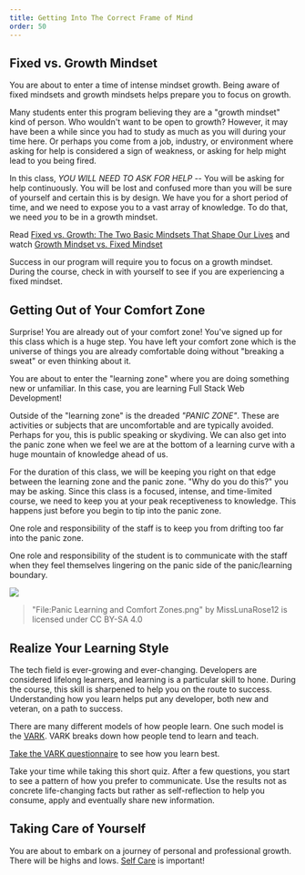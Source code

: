 ```yaml
---
title: Getting Into The Correct Frame of Mind
order: 50
---
```


## Fixed vs. Growth Mindset

You are about to enter a time of intense mindset growth. Being aware of fixed
mindsets and growth mindsets helps prepare you to focus on growth.

Many students enter this program believing they are a "growth mindset" kind of
person. Who wouldn't want to be open to growth? However, it may have been a
while since you had to study as much as you will during your time here. Or
perhaps you come from a job, industry, or environment where asking for help is
considered a sign of weakness, or asking for help might lead to you being fired.

In this class, _YOU WILL NEED TO ASK FOR HELP_ -- You will be asking for help
continuously. You will be lost and confused more than you will be sure of
yourself and certain this is by design. We have you for a short period of time,
and we need to expose you to a vast array of knowledge. To do that, we need
_you_ to be in a growth mindset.

Read
[Fixed vs. Growth: The Two Basic Mindsets That Shape Our Lives](http://www.brainpickings.org/2014/01/29/carol-dweck-mindset/)
and watch
[Growth Mindset vs. Fixed Mindset](https://www.youtube.com/watch?v=M1CHPnZfFmU)

Success in our program will require you to focus on a growth mindset. During the
course, check in with yourself to see if you are experiencing a fixed mindset.

## Getting Out of Your Comfort Zone

Surprise! You are already out of your comfort zone! You've signed up for this
class which is a huge step. You have left your comfort zone which is the
universe of things you are already comfortable doing without "breaking a sweat"
or even thinking about it.

You are about to enter the "learning zone" where you are doing something new or
unfamiliar. In this case, you are learning Full Stack Web Development!

Outside of the "learning zone" is the dreaded _"PANIC ZONE"_. These are
activities or subjects that are uncomfortable and are typically avoided. Perhaps
for you, this is public speaking or skydiving. We can also get into the panic
zone when we feel we are at the bottom of a learning curve with a huge mountain
of knowledge ahead of us.

For the duration of this class, we will be keeping you right on that edge
between the learning zone and the panic zone. "Why do you do this?" you may be
asking. Since this class is a focused, intense, and time-limited course, we need
to keep you at your peak receptiveness to knowledge. This happens just before
you begin to tip into the panic zone.

One role and responsibility of the staff is to keep you from drifting too far
into the panic zone.

One role and responsibility of the student is to communicate with the staff when
they feel themselves lingering on the panic side of the panic/learning boundary.

![](./assets/panic_learning_and_comfort_zones.png)

> "File:Panic Learning and Comfort Zones.png" by MissLunaRose12 is licensed
> under CC BY-SA 4.0

## Realize Your Learning Style

The tech field is ever-growing and ever-changing. Developers are considered
lifelong learners, and learning is a particular skill to hone. During the
course, this skill is sharpened to help you on the route to success.
Understanding how you learn helps put any developer, both new and veteran, on a
path to success.

There are many different models of how people learn. One such model is the
[VARK](http://vark-learn.com/introduction-to-vark/). VARK breaks down how people
tend to learn and teach.

[Take the VARK questionnaire](http://vark-learn.com/the-vark-questionnaire/) to
see how you learn best.

Take your time while taking this short quiz. After a few questions, you start to
see a pattern of how you prefer to communicate. Use the results not as concrete
life-changing facts but rather as self-reflection to help you consume, apply and
eventually share new information.

## Taking Care of Yourself

You are about to embark on a journey of personal and professional growth. There
will be highs and lows.
[Self Care](https://www.getselfhelp.co.uk/docs/Steps%20to%20Wellbeing.pdf) is
important!
